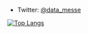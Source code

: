 * Twitter: [@data_messe](https://twitter.com/data_messe/)

[![Top Langs](https://github-readme-stats.vercel.app/api/top-langs/?username=anuraghazra)](https://github.com/datamesse/github-readme-stats)
